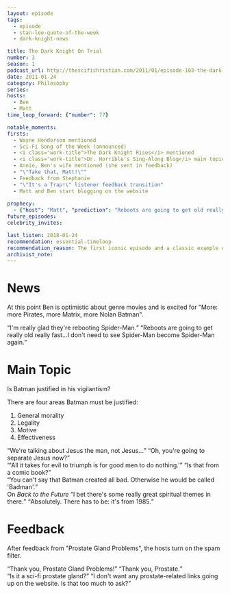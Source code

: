 ```yaml
---
layout: episode
tags:
  - episode
  - stan-lee-quote-of-the-week
  - dark-knight-news 

title: The Dark Knight On Trial
number: 3
season: 1
podcast_url: http://thescifichristian.com/2011/01/episode-103-the-dark-knight-on-trial/
date: 2011-01-24
category: Philosophy
series: 
hosts:
  - Ben
  - Matt
time_loop_forward: {"number": 77}

notable_moments:
firsts:
  - Wayne Henderson mentioned
  - Sci-Fi Song of the Week (announced)
  - <i class="work-title">The Dark Knight Rises</i> mentioned
  - <i class="work-title">Dr. Horrible's Sing-Along Blog</i> main topic transition
  - Annie, Ben's wife mentioned (she sent in feedback)
  - "\"Take that, Matt!\""
  - Feedback from Stephanie
  - "\"It's a Trap!\" listener feedback transition"
  - Matt and Ben start blogging on the website
 
prophecy: 
  - {"host": "Matt", "prediction": "Reboots are going to get old really fast.", "veracity": true, "comments": "There will be entire episodes of Ben complaining about reboots."}
future_episodes: 
celebrity_invites: 

last_listen: 2018-01-24
recommendation: essential-timeloop
recommendation_reason: The first iconic episode and a classic example of the intersection between pop culture and Christianity that the SFC does so well.
archivist_note:
---
```

# News
At this point Ben is optimistic about genre movies and is excited for "More: more Pirates, more Matrix, more Nolan Batman".

<div class="quote">
<q class="ben">I'm really glad they're rebooting Spider-Man.</q>
<q class="matt">Reboots are going to get really old really fast...I don't need to see Spider-Man become Spider-Man again.</q>
</div>



# Main Topic
Is Batman justified in his vigilantism?

There are four areas Batman must be justified:

1. General morality
2. Legality
3. Motive
4. Effectiveness

<div class="quote">
<q class="ben">We're talking about Jesus the man, not Jesus...</q>
<q class="matt">Oh, you're going to separate Jesus now?</q>
</div>

<div class="quote">
<q class="ben">'All it takes for evil to triumph is for good men to do nothing.'</q>
<q class="matt">Is that from a comic book?</q>
</div>

<div class="quote">
<q class="matt">You can't say that Batman created all bad. Otherwise he would be called 'Badman'.</q>
</div>

<div class="quote">
<span class="quote-context tag is-size-6">On <i class="work-title">Back to the Future</i></span>
<q class="ben">I bet there's some really great spiritual themes in there.</q>
<q class="matt">Absolutely. There has to be: it's from 1985.</q>
</div>



# Feedback
After feedback from "Prostate Gland Problems", the hosts turn on the spam filter.

<div class="quote">
<q class="ben">Thank you, Prostate Gland Problems!</q>
<q class="matt">Thank you, Prostate.</q>
</div>

<div class="quote">
<q class="matt">Is it a sci-fi prostate gland?</q>
<q class="ben">I don't want any prostate-related links going up on the website. Is that too much to ask?</q>
</div>